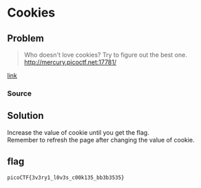 # Cookies
## Problem
> Who doesn't love cookies? Try to figure out the best one.  http://mercury.picoctf.net:17781/

[link](https://play.picoctf.org/practice/challenge/173)
### Source
## Solution
Increase the value of cookie until you get the flag.  
Remember to refresh the page after changing the value of cookie.
## flag
`picoCTF{3v3ry1_l0v3s_c00k135_bb3b3535}`
